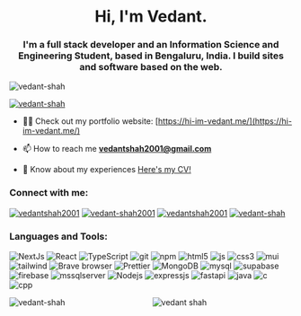 <h1 align="center">Hi, I'm Vedant.</h1>
<h3 align="center">I'm a full stack developer and an Information Science and Engineering Student, based in Bengaluru, India. I build sites and software based on the web.</h3>

<p align="left"> <img src="https://komarev.com/ghpvc/?username=vedant-shah&label=Profile%20views&color=0e75b6&style=flat" alt="vedant-shah" /> </p>

<p align="left"> <a href="https://github.com/ryo-ma/github-profile-trophy?theme=darkhub"><img src="https://github-profile-trophy.vercel.app/?username=vedant-shah&theme=darkhub" alt="vedant-shah" /></a> </p>

- 👨‍💻 Check out my portfolio website: [https://hi-im-vedant.me/](https://hi-im-vedant.me/)

- 📫 How to reach me **vedantshah2001@gmail.com**

- 📄 Know about my experiences [Here's my CV!](https://drive.google.com/file/d/1EA-YCHe0n7TZly1B-4VrQj8kDbjdYLhK/view?usp=sharing)

<h3 align="left">Connect with me:</h3>
<p align="left">
<a href="https://twitter.com/vedantshah2001" target="blank"><img align="center" src="https://img.shields.io/badge/Twitter-1DA1F2?style=flat-square&logo=twitter&logoColor=white" alt="vedantshah2001" /></a>
<a href="https://linkedin.com/in/vedant-shah2001" target="blank"><img align="center" src="https://img.shields.io/badge/LinkedIn-0077B5?style=flat-square&logo=linkedin&logoColor=white" alt="vedant-shah2001" /></a>
<a href="https://instagram.com/vedantshah2001" target="blank"><img align="center" src="https://img.shields.io/badge/Instagram-E4405F?style=flat-square&logo=instagram&logoColor=white" alt="vedantshah2001" /></a>
<a href="https://www.leetcode.com/vedant-shah" target="blank"><img align="center" src="https://img.shields.io/badge/-LeetCode-FFA116?style=flat-square&logo=LeetCode&logoColor=black" alt="vedant-shah"  /></a>
</p>

<h3 align="left">Languages and Tools:</h3>
<p>
  <img alt="NextJs" src="https://img.shields.io/badge/next.js-000000?style=flat-square&logo=nextdotjs&logoColor=white" />
  <img alt="React" src="https://img.shields.io/badge/-React-45b8d8?style=flat-square&logo=react&logoColor=white" />
  <img alt="TypeScript" src="https://img.shields.io/badge/-TypeScript-007ACC?style=flat-square&logo=typescript&logoColor=white" />
  <img alt="git" src="https://img.shields.io/badge/-Git-F05032?style=flat-square&logo=git&logoColor=white" />
  <img alt="npm" src="https://img.shields.io/badge/-NPM-CB3837?style=flat-square&logo=npm&logoColor=white" />
  <img alt="html5" src="https://img.shields.io/badge/-HTML5-E34F26?style=flat-square&logo=html5&logoColor=white" />
  <img alt="js" src="https://shields.io/badge/JavaScript-F7DF1E?logo=JavaScript&logoColor=000&style=flat-square" />
  <img alt="css3" src="https://img.shields.io/badge/CSS3-1572B6?style=flat-square&logo=css3&logoColor=white" />
  <img alt="mui" src="https://img.shields.io/badge/Material--UI-0081CB?style=flat-square&logo=material-ui&logoColor=white" />
  <img alt="tailwind" src="https://img.shields.io/badge/tailwindcss-0F172A?&logo=tailwindcss" />
  <img alt="Brave browser" src="https://img.shields.io/badge/-Brave_Browser-FB542B?style=flat-square&logo=brave&logoColor=white" />
  <img alt="Prettier" src="https://img.shields.io/badge/-Prettier-F7B93E?style=flat-square&logo=prettier&logoColor=white" />
  <img alt="MongoDB" src="https://img.shields.io/badge/-MongoDB-13aa52?style=flat-square&logo=mongodb&logoColor=white" />
  <img alt="mysql" src="https://img.shields.io/badge/MySQL-00000F?style=flat-square&logo=mysql&logoColor=white" />
  <img alt="supabase" src="https://shields.io/badge/supabase-black?logo=supabase&style=flat-square" />
  <img alt="firebase" src="https://img.shields.io/badge/firebase-ffca28?style=flat-square&logo=firebase&logoColor=black" />
  <img alt="mssqlserver" src="https://img.shields.io/badge/Microsoft%20SQL%20Server-CC2927?logo=microsoftsqlserver&logoColor=fff&style=flat-square" />
  <img alt="Nodejs" src="https://img.shields.io/badge/-Nodejs-43853d?style=flat-square&logo=Node.js&logoColor=white" />
  <img alt="expressjs" src="https://img.shields.io/badge/Express.js-404D59?style=flat-square" />
  <img alt="fastapi" src="https://img.shields.io/badge/FastAPI-005571?style=flat-square&logo=fastapi" />
  <img alt="java" src="https://img.shields.io/badge/Java-ED8B00?style=flat-square&logo=openjdk&logoColor=white" />
  <img alt="c" src="https://img.shields.io/badge/C-00599C?style=flat-square&logo=c&logoColor=white" />
  <img alt="cpp" src="https://img.shields.io/badge/C%2B%2B-00599C?style=flat-square&logo=c%2B%2B&logoColor=white" />
</p>

<p><img align="left" src="https://github-readme-stats.vercel.app/api/top-langs?username=vedant-shah&show_icons=true&locale=en&layout=compact&theme=gotham" alt="vedant-shah" /></p>
<p align="center"> <img src="https://github-readme-stats.vercel.app/api?username=vedant-shah&show_icons=true&theme=gotham&layout=compact" alt="vedant shah" />

